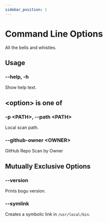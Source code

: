 ```yaml
---
sidebar_position: 1
---
```


# Command Line Options

All the bells and whistles.

## Usage

### --help, -h

Show help text.

## &lt;option&gt; is one of

### -p &lt;PATH&gt;, --path &lt;PATH&gt;

Local scan path.

### --github-owner &lt;OWNER&gt;

GitHub Repo Scan by Owner

## Mutually Exclusive Options

### --version

Prints bogu version.

### --symlink

Creates a symbolic link in `/usr/local/bin`.
